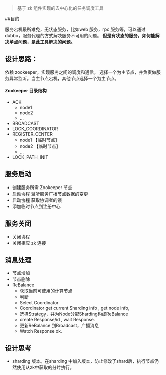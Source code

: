 > 基于 zk 组件实现的去中心化的任务调度工具

##目的

服务宕机最所难免，无状态服务，比如web 服务，rpc 服务等，可以通过dubbo，服务代理的方式解决服务不可用的问题。
**但是有状态的服务，如何能解决单点问题，是此工具解决的问题。**

## 设计思路：

依赖 zookeeper，实现服务之间的调度和通信。
选择一个为主节点，并负责做服务异常监听。当主节点宕机，其他节点选择一个为主节点。

#### Zookeeper 目录结构
  - ACK
    - node1
    - node2
    - ...
  - BROADCAST
  - LOCK_COORDINATOR
  - REGISTER_CENTER
    - node1 【临时节点】
    - node2 【临时节点】
    - ...
  - LOCK_PATH_INIT

## 服务启动
  - 创建服务所需 Zookeeper 节点
  - 启动协程 监听服务广播节点数据的变更
  - 启动协程 获取协调者的锁
  - 添加临时节点到注册中心

## 服务关闭
  - 关闭协程
  - 关闭相应 zk 连接

## 消息处理
  - 节点增加
  - 节点删除
  - ReBalance
    - 获取当前可使用的计算节点
    - 判断
    - Select Coordinator
    - Coordinator get current Sharding info , get node info,
    - 选择Strategy，并为Node分配Sharding构成ReBalance
    - create Response/id , wait Response.
    - 更新ReBalance 到Broadcast，广播消息
    - Watch Response ok.

## 设计思考

  - sharding 版本。在sharding 中加入版本，防止修改了shard后，执行节点仍然使用从zk中获取的分片执行。
